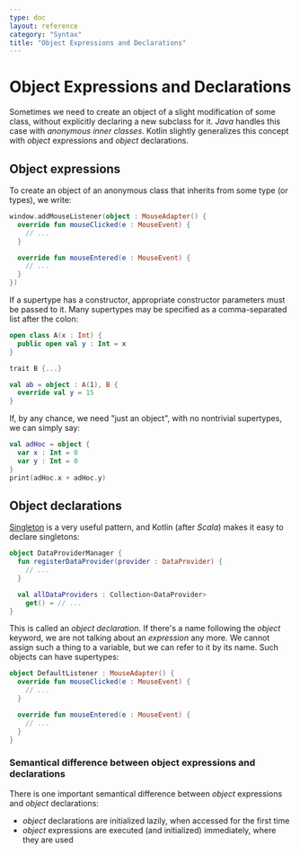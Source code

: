 ```yaml
---
type: doc
layout: reference
category: "Syntax"
title: "Object Expressions and Declarations"
---
```


# Object Expressions and Declarations

Sometimes we need to create an object of a slight modification of some class, without explicitly declaring a new subclass for it. *Java* handles this case with *anonymous inner classes*.
Kotlin slightly generalizes this concept with *object* expressions and *object* declarations.

## Object expressions

To create an object of an anonymous class that inherits from some type (or types), we write:

``` kotlin
window.addMouseListener(object : MouseAdapter() {
  override fun mouseClicked(e : MouseEvent) {
    // ...
  }

  override fun mouseEntered(e : MouseEvent) {
    // ...
  }
})
```

If a  supertype has a constructor, appropriate constructor parameters must be passed to it. Many supertypes may be specified as a comma-separated list after the colon:


``` kotlin
open class A(x : Int) {
  public open val y : Int = x
}

trait B {...}

val ab = object : A(1), B {
  override val y = 15
}
```

If, by any chance, we need "just an object", with no nontrivial supertypes, we can simply say:

``` kotlin
val adHoc = object {
  var x : Int = 0
  var y : Int = 0
}
print(adHoc.x + adHoc.y)
```

## Object declarations

[Singleton](http://en.wikipedia.org/wiki/Singleton_pattern) is a very useful pattern, and Kotlin (after *Scala*) makes it easy to declare singletons:

``` kotlin
object DataProviderManager {
  fun registerDataProvider(provider : DataProvider) {
    // ...
  }

  val allDataProviders : Collection<DataProvider>
    get() = // ...
}
```

This is called an *object declaration*. If there's a name following the *object* keyword, we are not talking about an _expression_ any more. We cannot assign such a thing to a variable, but we can refer to it by its name. Such objects can have supertypes:

``` kotlin
object DefaultListener : MouseAdapter() {
  override fun mouseClicked(e : MouseEvent) {
    // ...
  }

  override fun mouseEntered(e : MouseEvent) {
    // ...
  }
}
```

### Semantical difference between object expressions and declarations

There is one important semantical difference between *object* expressions and *object* declarations:

* *object* declarations are initialized lazily, when accessed for the first time
* *object* expressions are executed (and initialized) immediately, where they are used


